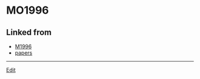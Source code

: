 # MO1996

## Linked from

* [M1996](M1996.md)
* [papers](papers.md)


----
[Edit](https://github.com/vitroid/vitroid.github.io/edit/master/MD/MO1996.md)

